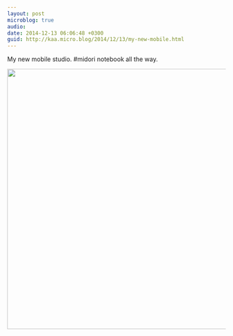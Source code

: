 ```yaml
---
layout: post
microblog: true
audio: 
date: 2014-12-13 06:06:48 +0300
guid: http://kaa.micro.blog/2014/12/13/my-new-mobile.html
---
```

My new mobile studio. #midori notebook all the way.

<img src="http://www.kaa.bz/uploads/2018/c626c7f692.jpg" width="600" height="600" />
